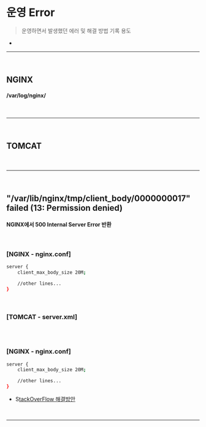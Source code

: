 # 운영 Error
> 운영하면서 발생했던 에러 및 해결 방법 기록 용도
* 

<hr>
<br>


## NGINX
#### /var/log/nginx/

<br>
<hr>
<br>

## TOMCAT
#### 

<br>
<hr>
<br>

## "/var/lib/nginx/tmp/client_body/0000000017" failed (13: Permission denied)
#### NGINX에서 500 Internal Server Error 반환

<br>

### [NGINX - nginx.conf]
```bash
server {
    client_max_body_size 20M;

    //other lines...
}

```

<br>

### [TOMCAT - server.xml]
```bash
```

<br>

### [NGINX - nginx.conf]
```bash
server {
    client_max_body_size 20M;

    //other lines...
}
```
* S[tackOverFlow 해결방안](https://serverfault.com/questions/727908/var-lib-nginx-client-body-0000000011-failed-13-permission-denied-with-node-j)

<br>
<hr>
<br>
